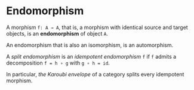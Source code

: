 # Endomorphism

A morphism `f: A → A`, that is, a morphism with identical source and target objects, is an **endomorphism** of object `A`.

An endomorphism that is also an isomorphism, is an automorphism.


A *split endomorphism* is an *idempotent endomorphism* `f` if `f` admits a decomposition `f = h ∘ g` with `g ∘ h = id`.

In particular, *the Karoubi envelope* of a category splits every idempotent morphism.

